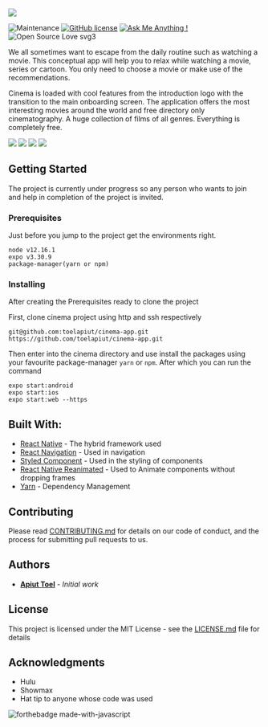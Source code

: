 
###

![](./assets/images/screenshots/logo.png)

![Maintenance](https://img.shields.io/badge/Maintained%3F-yes-green.svg)
[![GitHub license](https://img.shields.io/github/license/Naereen/StrapDown.js.svg)](https://github.com/toelapiut/cinema/LICENSE)
[![Ask Me Anything !](https://img.shields.io/badge/Ask%20me-anything-1abc9c.svg)](https://GitHub.com/toelapiut)
![Open Source Love svg3](https://badges.frapsoft.com/os/v3/open-source.svg?v=103)

We all sometimes want to escape from the daily routine such as watching a movie. This conceptual  app will help you to 
relax while watching a movie, series or cartoon. You only need to choose a movie or make use of the recommendations.

Cinema is loaded with cool features from the introduction logo with the transition to the main onboarding screen. 
The application offers the most interesting movies around the world and free directory only cinematography. A huge 
collection of films of all genres. Everything is completely free.


![](./assets/images/screenshots/signup.png)
![](./assets/images/screenshots/onboarding.png)
![](./assets/images/screenshots/main.png)
![](./assets/images/screenshots/search.png)

## Getting Started

The project is currently under progress so any person who wants to join and help in completion of the project is invited.

### Prerequisites
Just before you jump to the project get the environments right.

```
node v12.16.1
expo v3.30.9
package-manager(yarn or npm)
```

### Installing

After creating the Prerequisites ready to clone the project

First, clone cinema project using http and ssh respectively

```
git@github.com:toelapiut/cinema-app.git
https://github.com/toelapiut/cinema-app.git
```

Then enter into the cinema directory and use install the packages using your favourite package-manager ```yarn``` or 
```npm```. 
After which you can run the command 

```cookie
expo start:android
expo start:ios
expo start:web --https
```

## Built With:

* [React Native](https://reactnative.dev/) - The hybrid framework used
* [React Navigation](https://rometools.github.io/rome/) - Used in navigation
* [Styled Component](https://styled-components.com/docs/basics#react-native) - Used in the styling of components
* [React Native Reanimated](https://rometools.github.io/rome/) - Used to Animate components without dropping frames
* [Yarn](https://yarnpkg.com/) - Dependency Management

## Contributing

Please read [CONTRIBUTING.md](CONTRIBUTING.md) for details on our code of conduct, and the process for submitting pull requests to us.


## Authors

* **[Apiut Toel](https://github.com/toelapiut)** - *Initial work*


## License

This project is licensed under the MIT License - see the [LICENSE.md](LICENSE.md) file for details

## Acknowledgments

* Hulu
* Showmax
* Hat tip to anyone whose code was used


![forthebadge made-with-javascript](http://ForTheBadge.com/images/badges/made-with-javascript.svg)
